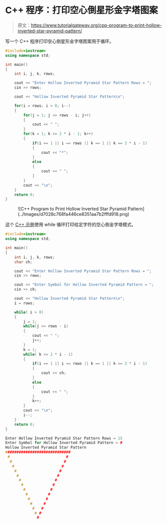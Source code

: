 # C++ 程序：打印空心倒星形金字塔图案

> 原文：<https://www.tutorialgateway.org/cpp-program-to-print-hollow-inverted-star-pyramid-pattern/>

写一个 C++ 程序打印空心倒星形金字塔图案用于循环。

```cpp
#include<iostream>
using namespace std;

int main()
{
	int i, j, k, rows;

    cout << "Enter Hollow Inverted Pyramid Star Pattern Rows = ";
    cin >> rows;

    cout << "Hollow Inverted Pyramid Star Pattern\n"; 

    for(i = rows; i > 0; i--)
    {
    	for(j = 1; j <= rows - i; j++)
		{
            cout << " ";
        }
        for(k = 1; k <= 2 * i - 1; k++)
        {
            if(i == 1 || i == rows || k == 1 || k == 2 * i - 1)
            {
                cout << "*";
            }
            else
            {
                cout << " ";
            }
        }
        cout << "\n";
    }		
 	return 0;
}
```

<figure class="wp-block-image size-large">![C++ Program to Print Hollow Inverted Star Pyramid Pattern](../Images/d7028c768fa446ce8351aa7b2fffd918.png)</figure>

这个 [C++ 示例](https://www.tutorialgateway.org/cpp-programs/)使用 while 循环打印给定字符的空心倒金字塔模式。

```cpp
#include<iostream>
using namespace std;

int main()
{
	int i, j, k, rows;
    char ch;

    cout << "Enter Hollow Inverted Pyramid Star Pattern Rows = ";
    cin >> rows;

    cout << "Enter Symbol for Hollow Inverted Pyramid Pattern = ";
    cin >> ch;

    cout << "Hollow Inverted Pyramid Star Pattern\n"; 
    i = rows;

    while( i > 0)
    {
        j = 1; 
    	while(j <= rows - i)
		{
            cout << " ";
            j++;
        }
        k = 1;
        while( k <= 2 * i - 1)
        {
            if(i == 1 || i == rows || k == 1 || k == 2 * i - 1)
            {
                cout << ch;
            }
            else
            {
                cout << " ";
            }
            k++;
        }
        cout << "\n";
        i--;
    }		
 	return 0;
}
```

```cpp
Enter Hollow Inverted Pyramid Star Pattern Rows = 15
Enter Symbol for Hollow Inverted Pyramid Pattern = #
Hollow Inverted Pyramid Star Pattern
#############################
 #                         #
  #                       #
   #                     #
    #                   #
     #                 #
      #               #
       #             #
        #           #
         #         #
          #       #
           #     #
            #   #
             # #
              #
```